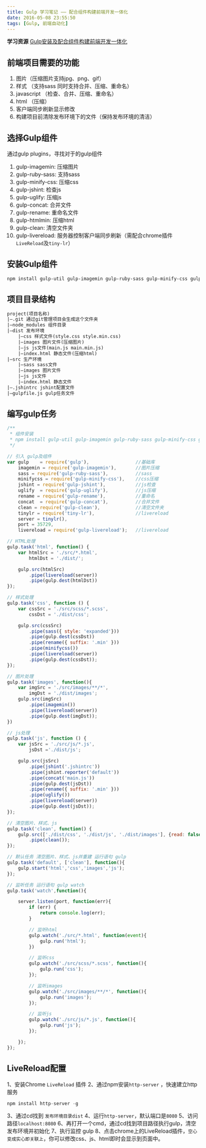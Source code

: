 ```yaml
---
title: Gulp 学习笔记 —— 配合组件构建前端开发一体化
date: 2016-05-08 23:55:50
tags: [Gulp, 前端自动化]
---
```

**学习资源**
[Gulp安装及配合组件构建前端开发一体化](http://www.dbpoo.com/getting-started-with-gulp/)

## 前端项目需要的功能

1. 图片（压缩图片支持jpg、png、gif）
2. 样式 （支持sass 同时支持合并、压缩、重命名）
3. javascript （检查、合并、压缩、重命名）
4. html （压缩）
5. 客户端同步刷新显示修改
6. 构建项目前清除发布环境下的文件（保持发布环境的清洁）

## 选择Gulp组件

通过gulp plugins，寻找对于的gulp组件

1. gulp-imagemin: 压缩图片
2. gulp-ruby-sass: 支持sass
3. gulp-minify-css: 压缩css
4. gulp-jshint: 检查js
5. gulp-uglify: 压缩js
6. gulp-concat: 合并文件
7. gulp-rename: 重命名文件
8. gulp-htmlmin: 压缩html
9. gulp-clean: 清空文件夹
10. gulp-livereload: 服务器控制客户端同步刷新（需配合chrome插件`LiveReload`及`tiny-lr`）

<!-- more -->

## 安装Gulp组件

```html
npm install gulp-util gulp-imagemin gulp-ruby-sass gulp-minify-css gulp-jshint gulp-uglify gulp-rename gulp-concat gulp-clean gulp-livereload tiny-lr --save-dev
```

## 项目目录结构

```html 
project(项目名称)
|–.git 通过git管理项目会生成这个文件夹
|–node_modules 组件目录
|–dist 发布环境
    |–css 样式文件(style.css style.min.css)
    |–images 图片文件(压缩图片)
    |–js js文件(main.js main.min.js)
    |–index.html 静态文件(压缩html)
|–src 生产环境
    |–sass sass文件
    |–images 图片文件
    |–js js文件
    |–index.html 静态文件
|–.jshintrc jshint配置文件
|–gulpfile.js gulp任务文件
```

## 编写gulp任务

```js 
/**
 * 组件安装
 * npm install gulp-util gulp-imagemin gulp-ruby-sass gulp-minify-css gulp-jshint gulp-uglify gulp-rename gulp-concat gulp-clean gulp-livereload tiny-lr --save-dev
 */

// 引入 gulp及组件
var gulp    = require('gulp'),                 //基础库
    imagemin = require('gulp-imagemin'),       //图片压缩
    sass = require('gulp-ruby-sass'),          //sass
    minifycss = require('gulp-minify-css'),    //css压缩
    jshint = require('gulp-jshint'),           //js检查
    uglify  = require('gulp-uglify'),          //js压缩
    rename = require('gulp-rename'),           //重命名
    concat  = require('gulp-concat'),          //合并文件
    clean = require('gulp-clean'),             //清空文件夹
    tinylr = require('tiny-lr'),               //livereload
    server = tinylr(),
    port = 35729,
    livereload = require('gulp-livereload');   //livereload

// HTML处理
gulp.task('html', function() {
    var htmlSrc = './src/*.html',
        htmlDst = './dist/';

    gulp.src(htmlSrc)
        .pipe(livereload(server))
        .pipe(gulp.dest(htmlDst))
});

// 样式处理
gulp.task('css', function () {
    var cssSrc = './src/scss/*.scss',
        cssDst = './dist/css';

    gulp.src(cssSrc)
        .pipe(sass({ style: 'expanded'}))
        .pipe(gulp.dest(cssDst))
        .pipe(rename({ suffix: '.min' }))
        .pipe(minifycss())
        .pipe(livereload(server))
        .pipe(gulp.dest(cssDst));
});

// 图片处理
gulp.task('images', function(){
    var imgSrc = './src/images/**/*',
        imgDst = './dist/images';
    gulp.src(imgSrc)
        .pipe(imagemin())
        .pipe(livereload(server))
        .pipe(gulp.dest(imgDst));
})

// js处理
gulp.task('js', function () {
    var jsSrc = './src/js/*.js',
        jsDst ='./dist/js';

    gulp.src(jsSrc)
        .pipe(jshint('.jshintrc'))
        .pipe(jshint.reporter('default'))
        .pipe(concat('main.js'))
        .pipe(gulp.dest(jsDst))
        .pipe(rename({ suffix: '.min' }))
        .pipe(uglify())
        .pipe(livereload(server))
        .pipe(gulp.dest(jsDst));
});

// 清空图片、样式、js
gulp.task('clean', function() {
    gulp.src(['./dist/css', './dist/js', './dist/images'], {read: false})
        .pipe(clean());
});

// 默认任务 清空图片、样式、js并重建 运行语句 gulp
gulp.task('default', ['clean'], function(){
    gulp.start('html','css','images','js');
});

// 监听任务 运行语句 gulp watch
gulp.task('watch',function(){

    server.listen(port, function(err){
        if (err) {
            return console.log(err);
        }

        // 监听html
        gulp.watch('./src/*.html', function(event){
            gulp.run('html');
        })

        // 监听css
        gulp.watch('./src/scss/*.scss', function(){
            gulp.run('css');
        });

        // 监听images
        gulp.watch('./src/images/**/*', function(){
            gulp.run('images');
        });

        // 监听js
        gulp.watch('./src/js/*.js', function(){
            gulp.run('js');
        });

    });
});
```

## LiveReload配置

1、安装Chrome `LiveReload` 插件
2、通过npm安装`http-server` ，快速建立http服务

```js 
npm install http-server -g
```

3、通过cd找到 `发布环境目录dist`
4、运行`http-server`，默认端口是`8080`
5、访问路径`localhost:8080`
6、再打开一个cmd，通过cd找到项目路径执行gulp，清空发布环境并初始化
7、执行监控 gulp
8、点击chrome上的LiveReload插件，`空心变成实心即关联上`，你可以修改css、js、html即时会显示到页面中。
